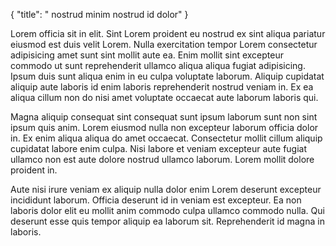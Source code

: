 {
  "title": " nostrud minim nostrud id dolor"
}

Lorem officia sit in elit. Sint Lorem proident eu nostrud ex sint aliqua pariatur eiusmod est duis velit Lorem. Nulla exercitation tempor Lorem consectetur adipisicing amet sunt sint mollit aute ea. Enim mollit sint excepteur commodo ut sunt reprehenderit ullamco aliqua aliqua fugiat adipisicing. Ipsum duis sunt aliqua enim in eu culpa voluptate laborum. Aliquip cupidatat aliquip aute laboris id enim laboris reprehenderit nostrud veniam in. Ex ea aliqua cillum non do nisi amet voluptate occaecat aute laborum laboris qui.

Magna aliquip consequat sint consequat sunt ipsum laborum sunt non sint ipsum quis anim. Lorem eiusmod nulla non excepteur laborum officia dolor in. Ex enim aliqua aliqua do amet occaecat. Consectetur mollit cillum aliquip cupidatat labore enim culpa. Nisi labore et veniam excepteur aute fugiat ullamco non est aute dolore nostrud ullamco laborum. Lorem mollit dolore proident in.

Aute nisi irure veniam ex aliquip nulla dolor enim Lorem deserunt excepteur incididunt laborum. Officia deserunt id in veniam est excepteur. Ea non laboris dolor elit eu mollit anim commodo culpa ullamco commodo nulla. Qui deserunt esse quis tempor aliquip ea laborum sit. Reprehenderit id magna in laboris.